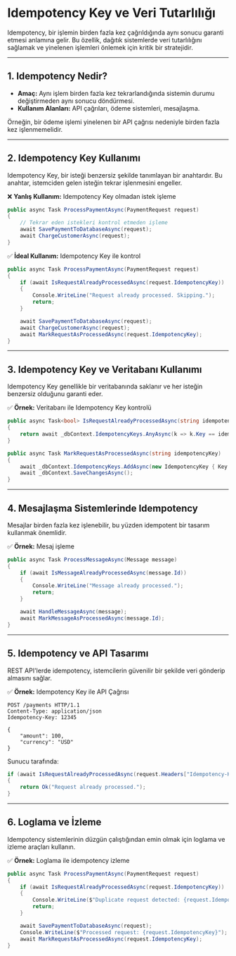 # Idempotency Key ve Veri Tutarlılığı

Idempotency, bir işlemin birden fazla kez çağrıldığında aynı sonucu garanti etmesi anlamına gelir. Bu özellik, dağıtık sistemlerde veri tutarlılığını sağlamak ve yinelenen işlemleri önlemek için kritik bir stratejidir.

---

## 1. Idempotency Nedir?

- **Amaç:** Aynı işlem birden fazla kez tekrarlandığında sistemin durumu değiştirmeden aynı sonucu döndürmesi.
- **Kullanım Alanları:** API çağrıları, ödeme sistemleri, mesajlaşma.

Örneğin, bir ödeme işlemi yinelenen bir API çağrısı nedeniyle birden fazla kez işlenmemelidir.

---

## 2. Idempotency Key Kullanımı

Idempotency Key, bir isteği benzersiz şekilde tanımlayan bir anahtardır. Bu anahtar, istemciden gelen isteğin tekrar işlenmesini engeller.

❌ **Yanlış Kullanım:** Idempotency Key olmadan istek işleme

```csharp
public async Task ProcessPaymentAsync(PaymentRequest request)
{
    // Tekrar eden istekleri kontrol etmeden işleme
    await SavePaymentToDatabaseAsync(request);
    await ChargeCustomerAsync(request);
}
```

✅ **İdeal Kullanım:** Idempotency Key ile kontrol

```csharp
public async Task ProcessPaymentAsync(PaymentRequest request)
{
    if (await IsRequestAlreadyProcessedAsync(request.IdempotencyKey))
    {
        Console.WriteLine("Request already processed. Skipping.");
        return;
    }

    await SavePaymentToDatabaseAsync(request);
    await ChargeCustomerAsync(request);
    await MarkRequestAsProcessedAsync(request.IdempotencyKey);
}
```

---

## 3. Idempotency Key ve Veritabanı Kullanımı

Idempotency Key genellikle bir veritabanında saklanır ve her isteğin benzersiz olduğunu garanti eder.

✅ **Örnek:** Veritabanı ile Idempotency Key kontrolü

```csharp
public async Task<bool> IsRequestAlreadyProcessedAsync(string idempotencyKey)
{
    return await _dbContext.IdempotencyKeys.AnyAsync(k => k.Key == idempotencyKey);
}

public async Task MarkRequestAsProcessedAsync(string idempotencyKey)
{
    await _dbContext.IdempotencyKeys.AddAsync(new IdempotencyKey { Key = idempotencyKey });
    await _dbContext.SaveChangesAsync();
}
```

---

## 4. Mesajlaşma Sistemlerinde Idempotency

Mesajlar birden fazla kez işlenebilir, bu yüzden idempotent bir tasarım kullanmak önemlidir.

✅ **Örnek:** Mesaj işleme

```csharp
public async Task ProcessMessageAsync(Message message)
{
    if (await IsMessageAlreadyProcessedAsync(message.Id))
    {
        Console.WriteLine("Message already processed.");
        return;
    }

    await HandleMessageAsync(message);
    await MarkMessageAsProcessedAsync(message.Id);
}
```

---

## 5. Idempotency ve API Tasarımı

REST API'lerde idempotency, istemcilerin güvenilir bir şekilde veri gönderip almasını sağlar.

✅ **Örnek:** Idempotency Key ile API Çağrısı

```http
POST /payments HTTP/1.1
Content-Type: application/json
Idempotency-Key: 12345

{
    "amount": 100,
    "currency": "USD"
}
```

Sunucu tarafında:

```csharp
if (await IsRequestAlreadyProcessedAsync(request.Headers["Idempotency-Key"]))
{
    return Ok("Request already processed.");
}
```

---

## 6. Loglama ve İzleme

Idempotency sistemlerinin düzgün çalıştığından emin olmak için loglama ve izleme araçları kullanın.

✅ **Örnek:** Loglama ile idempotency izleme

```csharp
public async Task ProcessPaymentAsync(PaymentRequest request)
{
    if (await IsRequestAlreadyProcessedAsync(request.IdempotencyKey))
    {
        Console.WriteLine($"Duplicate request detected: {request.IdempotencyKey}");
        return;
    }

    await SavePaymentToDatabaseAsync(request);
    Console.WriteLine($"Processed request: {request.IdempotencyKey}");
    await MarkRequestAsProcessedAsync(request.IdempotencyKey);
}
```